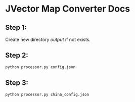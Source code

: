 # JVector Map Converter Docs

## Step 1: 
Create new directory *output* if not exists.

## Step 2:

```bash
python processor.py config.json
```

## Step 3:

```bash
python processor.py china_config.json
```
